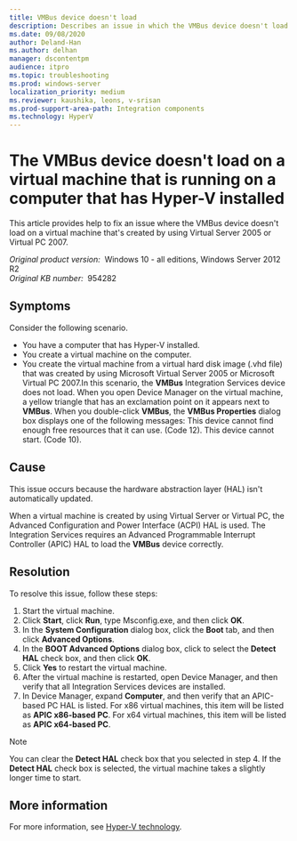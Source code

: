 ```yaml
---
title: VMBus device doesn't load
description: Describes an issue in which the VMBus device doesn't load on a virtual machine.
ms.date: 09/08/2020
author: Deland-Han
ms.author: delhan
manager: dscontentpm
audience: itpro
ms.topic: troubleshooting
ms.prod: windows-server
localization_priority: medium
ms.reviewer: kaushika, leons, v-srisan
ms.prod-support-area-path: Integration components
ms.technology: HyperV
---
```

# The VMBus device doesn't load on a virtual machine that is running on a computer that has Hyper-V installed

This article provides help to fix an issue where the VMBus device doesn't load on a virtual machine that's created by using Virtual Server 2005 or Virtual PC 2007.

_Original product version:_ &nbsp;Windows 10 - all editions, Windows Server 2012 R2  
_Original KB number:_ &nbsp;954282

## Symptoms

Consider the following scenario.

- You have a computer that has Hyper-V installed.
- You create a virtual machine on the computer.
- You create the virtual machine from a virtual hard disk image (.vhd file) that was created by using Microsoft Virtual Server 2005 or Microsoft Virtual PC 2007.In this scenario, the **VMBus** Integration Services device does not load. When you open Device Manager on the virtual machine, a yellow triangle that has an exclamation point on it appears next to **VMBus**. When you double-click **VMBus**, the **VMBus Properties** dialog box displays one of the following messages: This device cannot find enough free resources that it can use. (Code 12).
This device cannot start. (Code 10).

## Cause

This issue occurs because the hardware abstraction layer (HAL) isn't automatically updated.

When a virtual machine is created by using Virtual Server or Virtual PC, the Advanced Configuration and Power Interface (ACPI) HAL is used. The Integration Services requires an Advanced Programmable Interrupt Controller (APIC) HAL to load the **VMBus** device correctly.

## Resolution

To resolve this issue, follow these steps:

1. Start the virtual machine.
2. Click **Start**, click **Run**, type Msconfig.exe, and then click **OK**.
3. In the **System Configuration** dialog box, click the **Boot** tab, and then click **Advanced Options**.
4. In the **BOOT Advanced Options** dialog box, click to select the **Detect HAL** check box, and then click **OK**.
5. Click **Yes** to restart the virtual machine.
6. After the virtual machine is restarted, open Device Manager, and then verify that all Integration Services devices are installed.
7. In Device Manager, expand **Computer**, and then verify that an APIC-based PC HAL is listed. For x86 virtual machines, this item will be listed as **APIC x86-based PC**. For x64 virtual machines, this item will be listed as **APIC x64-based PC**.

> [!NOTE]
> You can clear the **Detect HAL** check box that you selected in step 4. If the **Detect HAL** check box is selected, the virtual machine takes a slightly longer time to start.

## More information

For more information, see [Hyper-V technology](https://docs.microsoft.com/windows-server/virtualization/hyper-v/hyper-v-technology-overview).
